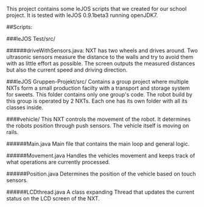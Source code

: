 This project contains some leJOS scripts that we created for our school project. It is tested with leJOS 0.9.1beta3 running openJDK7.

##Scripts:

###leJOS Test/src/

######driveWithSensors.java:
NXT has two wheels and drives around. Two ultrasonic sensors measure the distance to the walls and try to avoid them with as little effort as possible. The screen outputs the measured distances but also the current speed and driving direction.

###leJOS Gruppen-Projekt/src/
Contains a group project where multiple NXTs form a small production facilty with a transport and storage system for sweets. This folder contains only one group's code.
The robot build by this group is operated by 2 NXTs. Each one has its own folder with all its classes inside.

####vehicle/
This NXT controls the movement of the robot. It determines the robots position through push sensors. The vehicle itself is moving on rails.

######Main.java
Main file that contains the main loop and general logic.

######Movement.java
Handles the vehicles movement and keeps track of what operations are currently processed.

######Position.java
Determines the position of the vehicle based on touch sensors.

######LCDthread.java
A class expanding Thread that updates the current status on the LCD screen of the NXT.
